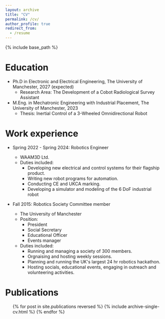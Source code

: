 ```yaml
---
layout: archive
title: "CV"
permalink: /cv/
author_profile: true
redirect_from:
  - /resume
---
```


{% include base_path %}

Education
======
* Ph.D in Electronic and Electrical Engineering, The University of Manchester, 2027 (expected)
    * Research Area: The Development of a Cobot Radiological Survey Assistant 
* M.Eng. in Mechatronic Engineering with Industrial Placement, The University of Manchester, 2023
    * Thesis: Inertial Control of a 3-Wheeled Omnidirectional Robot

Work experience
======
* Spring 2022 - Spring 2024: Robotics Engineer
  * WAAM3D Ltd.
  * Duties included: 
    * Developing new electrical and control systems for their flagship product.
    * Writing new robot programs for automation.
    * Conducting CE and UKCA marking.
    * Developing a simulator and modeling of the 6 DoF industrial robot

* Fall 2015: Robotics Society Committee member
  * The University of Manchester
  * Position:
    * President
    * Social Secretary
    * Educational Officer
    * Events manager
  * Duties included:
    * Running and managing a society of 300 members.
    * Orgnaising and hosting weekly sessions.
    * Planning and running the UK's largest 24 hr robotics hackathon.
    * Hosting socials, educational events, engaging in outreach and volunteering activities.

Publications
======
  <ul>{% for post in site.publications reversed %}
    {% include archive-single-cv.html %}
  {% endfor %}</ul>
  
